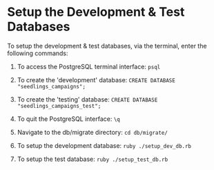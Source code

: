 # Setup the Development & Test Databases

To setup the development & test databases, via the terminal, enter the following commands:

1) To access the PostgreSQL terminal interface:
`psql`

2) To create the 'development' database:
`CREATE DATABASE "seedlings_campaigns";`

3) To create the 'testing' database:
`CREATE DATABASE "seedlings_campaigns_test";`

4) To quit the PostgreSQL interface:
`\q`

5) Navigate to the db/migrate directory:
`cd db/migrate/`

6) To setup the development database:
`ruby ./setup_dev_db.rb`

7) To setup the test database:
`ruby ./setup_test_db.rb`
